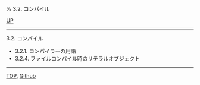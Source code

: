 % 3.2. コンパイル

[UP](3.html)  

---

3.2. コンパイル

- 3.2.1. コンパイラーの用語
- 3.2.4. ファイルコンパイル時のリテラルオブジェクト

---
[TOP](index.html),  [Github](https://github.com/nptcl/npt-japanese)

